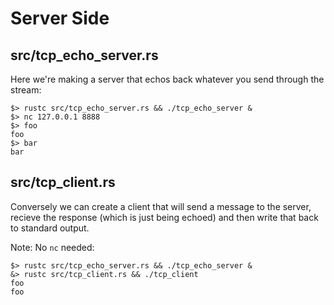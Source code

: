 # Server Side

## src/tcp_echo_server.rs

Here we're making a server that echos back whatever you send through the stream:

```
$> rustc src/tcp_echo_server.rs && ./tcp_echo_server &
$> nc 127.0.0.1 8888
$> foo
foo
$> bar
bar
```

## src/tcp_client.rs

Conversely we can create a client that will send a message to the server, recieve the response (which is just being echoed) and then write that back to standard output.

Note: No `nc` needed:

```
$> rustc src/tcp_echo_server.rs && ./tcp_echo_server &
&> rustc src/tcp_client.rs && ./tcp_client
foo
foo
```